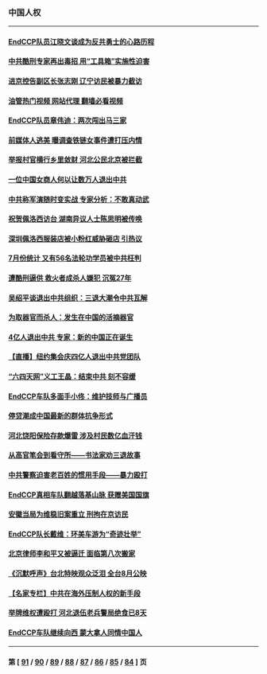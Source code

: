 ### 中国人权
---
#### [EndCCP队员江晓文谈成为反共勇士的心路历程](../../pages/ncid278/n13797300.md?08081245) 
#### [中共酷刑专家再出毒招 用“工具箱”实施性迫害](../../pages/ncid278/n13797202.md?08081245) 
#### [进京控告副区长张志刚 辽宁访民被暴力截访](../../pages/ncid278/n13797084.md?08081245) 
#### [油管热门视频 网站代理 翻墙必看视频](http://209.222.30.114:81/youtube.html?08081245)
#### [EndCCP队员章伟迪：两次闯出马三家](../../pages/ncid278/n13796899.md?08081245) 
#### [前媒体人逃美 曝调查铁链女事件遭打压内情](../../pages/ncid278/n13796740.md?08081245) 
#### [举报村官横行乡里敛财 河北公民北京被拦截](../../pages/ncid278/n13796890.md?08081245) 
#### [一位中国女商人何以让数万人退出中共](../../pages/ncid278/n13795903.md?08081245) 
#### [中共称军演随时变实战 专家分析：不敢真动武](../../pages/ncid278/n13796365.md?08081245) 
#### [祝贺佩洛西访台 湖南异议人士陈思明被传唤](../../pages/ncid278/n13796220.md?08081245) 
#### [深圳佩洛西服装店被小粉红威胁砸店 引热议](../../pages/ncid278/n13796136.md?08081245) 
#### [7月份统计 又有56名法轮功学员被中共枉判](../../pages/ncid278/n13795640.md?08081245) 
#### [遭酷刑逼供 救火者成杀人嫌犯 沉冤27年](../../pages/ncid278/n13795562.md?08081245) 
#### [吴绍平谈退出中共组织：三退大潮令中共瓦解](../../pages/ncid278/n13794947.md?08081245) 
#### [为取器官而杀人：发生在中国的活摘器官](../../pages/ncid278/n13794731.md?08081245) 
#### [4亿人退出中共 专家：新的中国正在诞生](../../pages/ncid278/n13794871.md?08081245) 
#### [【直播】纽约集会庆四亿人退出中共党团队](../../pages/ncid278/n13794850.md?08081245) 
#### [“六四天网”义工王晶：结束中共 刻不容缓](../../pages/ncid278/n13794666.md?08081245) 
#### [EndCCP车队多面手小佟：维护技师与广播员](../../pages/ncid278/n13794791.md?08081245) 
#### [停贷潮成中国最新的群体抗争形式](../../pages/ncid278/n13794634.md?08081245) 
#### [河北饶阳保险存款爆雷 涉及村民数亿血汗钱](../../pages/ncid278/n13793936.md?08081245) 
#### [从高官笔会到看守所——书法家劝三退故事](../../pages/ncid278/n13794235.md?08081245) 
#### [中共警察迫害老百姓的惯用手段——暴力殴打](../../pages/ncid278/n13791611.md?08081245) 
#### [EndCCP真相车队翻越落基山脉 获赠美国国旗](../../pages/ncid278/n13794060.md?08081245) 
#### [安徽当局为维稳旧案重立 刑拘在京访民](../../pages/ncid278/n13794050.md?08081245) 
#### [EndCCP队长戴维：环美车游为“奇迹壮举”](../../pages/ncid278/n13793810.md?08081245) 
#### [北京律师李和平又被逼迁 面临第八次搬家](../../pages/ncid278/n13793851.md?08081245) 
#### [《沉默呼声》台北特映观众泛泪 全台8月公映](../../pages/ncid278/n13792744.md?08081245) 
#### [【名家专栏】中共在海外压制人权的新手段](../../pages/ncid278/n13793240.md?08081245) 
#### [举牌维权遭殴打 河北退伍老兵警局绝食已8天](../../pages/ncid278/n13793403.md?08081245) 
#### [EndCCP车队继续向西 蒙大拿人同情中国人](../../pages/ncid278/n13793063.md?08081245) 

---
#### 第 [ [91](./91.md?08081245) / [90](./90.md?08081245) / [89](./89.md?08081245) / [88](./88.md?08081245) / [87](./87.md?08081245) / [86](./86.md?08081245) / [85](./85.md?08081245) / [84](./84.md?08081245) ] 页
